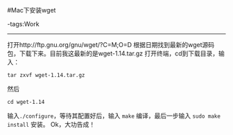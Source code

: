 #Mac下安装wget

-tags:Work

----

打开http://ftp.gnu.org/gnu/wget/?C=M;O=D
根据日期找到最新的wget源码包，下载下来。目前我这最新的是wget-1.14.tar.gz
打开终端，cd到下载目录，输入：
```
tar zxvf wget-1.14.tar.gz
```
然后
```
cd wget-1.14
```
输入`./configure`，等待其配置好后，输入 `make` 编译，最后一步输入 `sudo make install` 安装。
Ok，大功告成！

